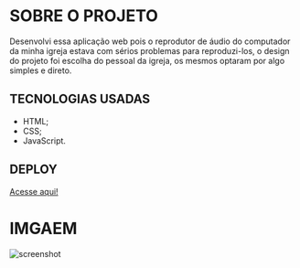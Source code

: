 # SOBRE O PROJETO
Desenvolvi essa aplicação web pois o reprodutor de áudio do computador da minha igreja estava com sérios problemas para reproduzi-los, o design do projeto foi escolha do pessoal da igreja, os mesmos optaram por algo simples e direto.

## TECNOLOGIAS USADAS
- HTML;
- CSS;
- JavaScript.

## DEPLOY
[Acesse aqui!](https://joaopedroac.github.io/Som-para-Igreja/)

# IMGAEM
![screenshot](https://user-images.githubusercontent.com/78094903/144944512-1b8308ec-4820-4d93-8a9a-afa4c04cf5cb.png)
